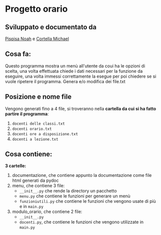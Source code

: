 # Progetto orario
## Sviluppato e documentato da
[Pispisa Noah](https://github.com/noahpispisa) e [Cortella Michael](https://github.com/michaelCortella)

## Cosa fa:
Questo programma mostra un menù all'utente da coui ha le opzioni di scelta,
una volta effettuata chiede i dati necessari per la funzione da eseguire,
una volta immessi correttamente la esegue per poi chiedere se si vuole ripetere il programma.
Genera e/o modifica dei file.txt 

## Posizione e nome file
Vengono generati fino a 4 file, si troveranno nella **cartella da cui si ha fatto partire il programma**:
1. `docenti delle classi.txt`
2. `docenti orario.txt`
3. `docenti ore a disposizione.txt`
4. `docenti a lezione.txt`

## Cosa contiene:
**3 cartelle:**
1. documentazione, che contiene appunto la documentazione come file html generati da pydoc
2. menu, che contiene 3 file:
   -  `__init__.py` che rende la directory un pacchetto
   -  `menu.py` che contiene le funzioni per generare un menù
   -  `funzioniutili.py` che contiene le funzioni che vengono usate di più e in `main.py`
4. modulo_orario, che contiene 2 file:
   -  `__init__.py`
   -  `docenti.py`, che contiene le funzioni che vengono utilizzate in `main.py`
